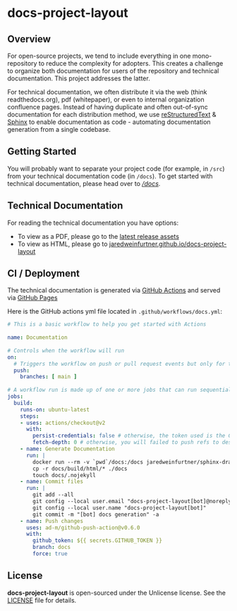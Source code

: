 # docs-project-layout

## Overview

For open-source projects, we tend to include everything in one mono-repository to reduce the complexity for adopters.  This creates a challenge to organize both documentation for users of the repository and technical documentation.  This project addresses the latter.  

For technical documentation, we often distribute it via the web (think readthedocs.org), pdf (whitepaper), or even to internal organization confluence pages.  Instead of having duplicate and often out-of-sync documentation for each distribution method, we use [reStructuredText](https://www.sphinx-doc.org/en/master/usage/restructuredtext/basics.html) &  [Sphinx](https://www.sphinx-doc.org/en/master/) to enable documentation as code - automating documentation generation from a single codebase.  

## Getting Started

You will probably want to separate your project code (for example, in `/src`) from your technical documentation code (in `/docs`).  To get started with technical documentation, please head over to [*/docs*](./docs).

## Technical Documentation

For reading the technical documentation you have options:
- To view as a PDF, please go to the [latest release assets](https://github.com/jaredweinfurtner/docs-project-layout/releases)
- To view as HTML, please go to [jaredweinfurtner.github.io/docs-project-layout](https://jaredweinfurtner.github.io/docs-project-layout)

## CI / Deployment

The technical documentation is generated via [GitHub Actions](https://github.com/features/actions) and served via [GitHub Pages](https://pages.github.com/)

Here is the GitHub actions yml file located in `.github/workflows/docs.yml`:

```yaml
# This is a basic workflow to help you get started with Actions
 
name: Documentation
 
# Controls when the workflow will run
on:
  # Triggers the workflow on push or pull request events but only for the main branch
  push:
    branches: [ main ]
 
# A workflow run is made up of one or more jobs that can run sequentially or in parallel
jobs:
  build:
    runs-on: ubuntu-latest
    steps:
    - uses: actions/checkout@v2
      with:
        persist-credentials: false # otherwise, the token used is the GITHUB_TOKEN, instead of your personal token
        fetch-depth: 0 # otherwise, you will failed to push refs to dest repo
    - name: Generate Documentation
      run: |
        docker run --rm -v `pwd`/docs:/docs jaredweinfurtner/sphinx-drawio-docker make html
        cp -r docs/build/html/* ./docs
        touch docs/.nojekyll
    - name: Commit files
      run: |
        git add --all
        git config --local user.email "docs-project-layout[bot]@noreply.github.com"
        git config --local user.name "docs-project-layout[bot]"
        git commit -m "[bot] docs generation" -a
    - name: Push changes
      uses: ad-m/github-push-action@v0.6.0
      with:
        github_token: ${{ secrets.GITHUB_TOKEN }}
        branch: docs
        force: true
```

## License

**docs-project-layout** is open-sourced under the Unlicense license. See the
[LICENSE](LICENSE) file for details.

